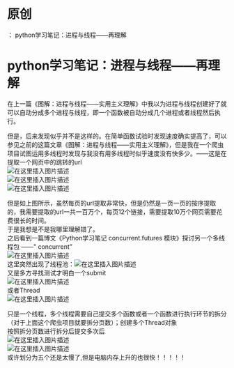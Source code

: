# 原创

： python学习笔记：进程与线程——再理解

# python学习笔记：进程与线程——再理解

在上一篇《图解：进程与线程——实用主义理解》中我以为进程与线程创建好了就可以自动分成多个进程与线程，即一个函数被自动分成几个进程或者线程然后执行。

但是，后来发现似乎并不是这样的。在简单函数试验时发现速度确实提高了，可以参见之前的这篇文章《图解：进程与线程——实用主义理解》，但是我在一个爬虫项目试图运用多线程时发现与我没有用多线程时似乎速度没有快多少。——这是在提取一个网页中的跳转的url<br/> <img alt="在这里插入图片描述" src="https://img-blog.csdnimg.cn/20200408135630548.png"/><br/> <img alt="在这里插入图片描述" src="https://img-blog.csdnimg.cn/20200408135712103.png"/><br/> <img alt="在这里插入图片描述" src="https://img-blog.csdnimg.cn/20200408135734783.png"/>

但是如上图所示，虽然每页的url提取非常快，但是仍然是一页一页的按序提取的，我需要提取的url一共一百万个，每页12个链接，需要提取10万个网页需要花费很长的时间。<br/> 于是我想是不是我哪里理解错了。<br/>
之后看到一篇博文《Python学习笔记 concurrent.futures 模块》探讨另一个多线程包 ——"
concurrent”<br/> <img alt="在这里插入图片描述" src="https://img-blog.csdnimg.cn/20200408140152881.png"/><br/>
这里突然出现了线程池：<img alt="在这里插入图片描述" src="https://img-blog.csdnimg.cn/20200408140843429.png"/><br/>
又是多方寻找测试才明白一个submit<br/> <img alt="在这里插入图片描述" src="https://img-blog.csdnimg.cn/20200408141400898.png"/><br/>
或者Thread<br/> <img alt="在这里插入图片描述" src="https://img-blog.csdnimg.cn/20200408141431114.png"/>

只是一个线程，多个线程需要自己提交多个函数或者一个函数进行执行环节的拆分（对于上面这个爬虫项目就要拆分页数）；创建多个Thread对象<br/>
按照拆分页数进行拆分后提交多次后<br/> <img alt="在这里插入图片描述" src="https://img-blog.csdnimg.cn/2020040814321080.png?x-oss-process=image/watermark,type_ZmFuZ3poZW5naGVpdGk,shadow_10,text_aHR0cHM6Ly9ibG9nLmNzZG4ubmV0L3B5dGhvbl9fcmVwb3J0ZWQ=,size_16,color_FFFFFF,t_70"/><br/> <img alt="在这里插入图片描述" src="https://img-blog.csdnimg.cn/20200408141848366.png?x-oss-process=image/watermark,type_ZmFuZ3poZW5naGVpdGk,shadow_10,text_aHR0cHM6Ly9ibG9nLmNzZG4ubmV0L3B5dGhvbl9fcmVwb3J0ZWQ=,size_16,color_FFFFFF,t_70"/><br/>
或许划分为五个还是太慢了,但是电脑内存上升的也很快！！！！！

